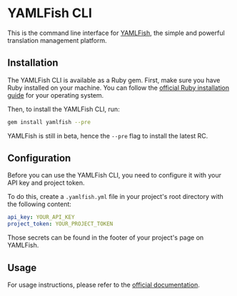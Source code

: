 # YAMLFish CLI

This is the command line interface for [YAMLFish](https:://yamlfish.dev), the simple and powerful translation management platform.

## Installation

The YAMLFish CLI is available as a Ruby gem.
First, make sure you have Ruby installed on your machine. You can follow the [official Ruby installation guide](https://www.ruby-lang.org/en/documentation/installation/) for your operating system.

Then, to install the YAMLFish CLI, run:

```bash
gem install yamlfish --pre
```

YAMLFish is still in beta, hence the `--pre` flag to install the latest RC.

## Configuration

Before you can use the YAMLFish CLI, you need to configure it with your API key and project token.

To do this, create a `.yamlfish.yml` file in your project's root directory with the following content:

```yaml
api_key: YOUR_API_KEY
project_token: YOUR_PROJECT_TOKEN
```

Those secrets can be found in the footer of your project's page on YAMLFish.

## Usage

For usage instructions, please refer to the [official documentation](https://yamlfish.dev/docs/).
